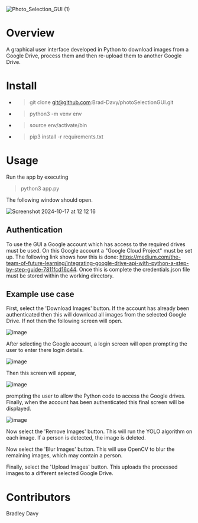 ![Photo_Selection_GUI (1)](https://github.com/user-attachments/assets/1497bae7-fbed-4449-b5ee-0793184fc201)

# Overview
A graphical user interface developed in Python to download images from a Google Drive, process them and then re-upload them to another Google Drive.

# Install
- > git clone git@github.com:Brad-Davy/photoSelectionGUI.git
- > python3 -m venv env
- > source env/activate/bin
- > pip3 install -r requirements.txt

# Usage
Run the app by executing 
> python3 app.py

The following window should open. 

![Screenshot 2024-10-17 at 12 12 16](https://github.com/user-attachments/assets/5885c496-54bc-4e7f-a149-af4cb09f2582)

## Authentication
To use the GUI a Google account which has access to the required drives must be used. On this Google account a "Google Cloud Project" must be set up. The following link shows how this is done: https://medium.com/the-team-of-future-learning/integrating-google-drive-api-with-python-a-step-by-step-guide-7811fcd16c44. Once this is complete the credentials.json file must be stored within the working directory. 

## Example use case
First, select the 'Download Images' button. If the account has already been authenticated then this will download all images from the selected Google Drive. If not then the following screen will open.

![image](https://github.com/user-attachments/assets/84044878-fd18-47d1-af56-aaf07da9598f)

After selecting the Google account, a login screen will open prompting the user to enter there login details.

![image](https://github.com/user-attachments/assets/f1a80bef-7190-43eb-b0d2-6e4e8c5a9cf7)

Then this screen will appear,

![image](https://github.com/user-attachments/assets/3775de9e-e157-4760-bf37-7d363f58f259)

prompting the user to allow the Python code to access the Google drives. Finally, when the account has been authenticated this final screen will be displayed.

![image](https://github.com/user-attachments/assets/1974faa7-d2a8-4fa2-a145-1dd29acbeb41)

Now select the 'Remove Images' button. This will run the YOLO algorithm on each image. If a person is detected, the image is deleted.

Now select the 'Blur Images' button. This will use OpenCV to blur the remaining images, which may contain a person.

Finally, select the 'Upload Images' button. This uploads the processed images to a different selected Google Drive. 

# Contributors

Bradley Davy 
